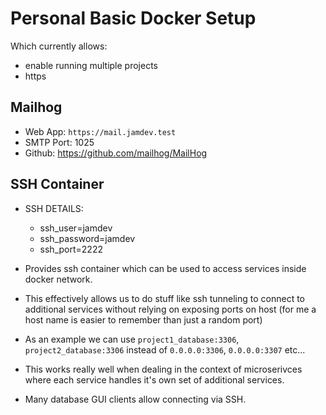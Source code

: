 # Personal Basic Docker Setup
Which currently allows:
- enable running multiple projects
- https

## Mailhog
- Web App: `https://mail.jamdev.test` 
- SMTP Port: 1025
- Github: https://github.com/mailhog/MailHog

## SSH Container
- SSH DETAILS:
  - ssh_user=jamdev
  - ssh_password=jamdev
  - ssh_port=2222

- Provides ssh container which can be used to access services inside docker network.

- This effectively allows us to do stuff like ssh tunneling to connect to additional services without relying on exposing ports on host (for me a host name is easier to remember than just a random port)

- As an example we can use `project1_database:3306`, `project2_database:3306` instead of `0.0.0.0:3306`, `0.0.0.0:3307` etc...

- This works really well when dealing in the context of microserivces where each service handles it's own set of additional services.

- Many database GUI clients allow connecting via SSH.
